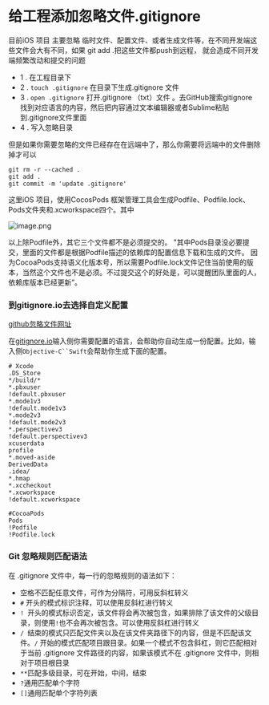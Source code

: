 # 给工程添加忽略文件.gitignore 

目前iOS 项目 主要忽略 临时文件、配置文件、或者生成文件等，在不同开发端这些文件会大有不同，如果 git add .把这些文件都push到远程， 就会造成不同开发端频繁改动和提交的问题

- 1 .  在工程目录下
-  2 . `touch .gitignore`   在目录下生成.gitignore  文件
-  3 . `open .gitignore`   打开.gitignore （txt）文件 。去GitHub搜索gitignore  找到对应语言的内容，然后把内容通过文本编辑器或者Sublime粘贴到.gitignore文件里面
-  4 . 写入忽略目录


但是如果你需要忽略的文件已经存在在远端中了，那么你需要将远端中的文件删除掉才可以

```
git rm -r --cached .
git add .
git commit -m 'update .gitignore'
```




这里iOS 项目，使用CocosPods 框架管理工具会生成Podfile、Podfile.lock、Pods文件夹和.xcworkspace四个。其中

![image.png](./iOS大杂烩/忽略文件/image.png)



以上除Podfile外，其它三个文件都不是必须提交的。
"其中Pods目录没必要提交，里面的文件都是根据Podfile描述的依赖库的配置信息下载和生成的文件。
因为CocoaPods支持语义化版本号，所以需要Podfile.lock文件记住当前使用的版本，当然这个文件也不是必须。不过提交这个的好处是，可以提醒团队里面的人，依赖库版本已经更新”。


### 到gitignore.io去选择自定义配置

[github忽略文件网址](https://github.com/github/gitignore)


在[gitignore.io](https://link.jianshu.com/?t=https://www.gitignore.io/)输入侧你需要配置的语言，会帮助你自动生成一份配置。比如，输入侧`Objective-C``Swift`会帮助你生成下面的配置。

```
# Xcode
.DS_Store
*/build/*
*.pbxuser
!default.pbxuser
*.mode1v3
!default.mode1v3
*.mode2v3
!default.mode2v3
*.perspectivev3
!default.perspectivev3
xcuserdata
profile
*.moved-aside
DerivedData
.idea/
*.hmap
*.xccheckout
*.xcworkspace
!default.xcworkspace

#CocoaPods
Pods
!Podfile
!Podfile.lock
```




### Git 忽略规则匹配语法

在 .gitignore 文件中，每一行的忽略规则的语法如下：

- 空格不匹配任意文件，可作为分隔符，可用反斜杠转义
- `#` 开头的模式标识注释，可以使用反斜杠进行转义
- `! `开头的模式标识否定，该文件将会再次被包含，如果排除了该文件的父级目录，则使用` ! `也不会再次被包含。可以使用反斜杠进行转义
- `/ `结束的模式只匹配文件夹以及在该文件夹路径下的内容，但是不匹配该文件。`/` 开始的模式匹配项目跟目录。如果一个模式不包含斜杠，则它匹配相对于当前 .gitignore 文件路径的内容，如果该模式不在 .gitignore 文件中，则相对于项目根目录
- `**`匹配多级目录，可在开始，中间，结束
- `?`通用匹配单个字符
- `[]`通用匹配单个字符列表















































